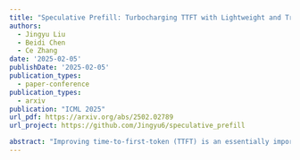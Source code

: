 ```yaml
---
title: "Speculative Prefill: Turbocharging TTFT with Lightweight and Training-Free Token Importance Estimation"
authors:
  - Jingyu Liu
  - Beidi Chen
  - Ce Zhang
date: '2025-02-05'
publishDate: '2025-02-05'
publication_types:
  - paper-conference
publication_types:
  - arxiv
publication: "ICML 2025"
url_pdf: https://arxiv.org/abs/2502.02789
url_project: https://github.com/Jingyu6/speculative_prefill

abstract: "Improving time-to-first-token (TTFT) is an essentially important objective in modern large language model (LLM) inference engines. Because optimizing TTFT directly results in higher maximal QPS and meets the requirements of many critical applications. However, boosting TTFT is notoriously challenging since it is purely compute-bounded and the performance bottleneck shifts from the self-attention to the MLP part. We present SpecPrefill, a training free framework that accelerates the inference TTFT for both long and medium context queries based on the following insight: LLMs are generalized enough to still preserve the quality given only a carefully chosen subset of prompt tokens. At its core, SpecPrefill leverages a lightweight model to speculate locally important tokens based on the context. These tokens, along with the necessary positional information, are then sent to the main model for processing. We evaluate SpecPrefill with a diverse set of tasks, followed by a comprehensive benchmarking of performance improvement both in a real end-to-end setting and ablation studies. SpecPrefill manages to serve Llama-3.1-405B-Instruct-FP8 with up to 7× maximal end-to-end QPS on real downstream tasks and 7.66× TTFT improvement during benchmarking."
---
```

